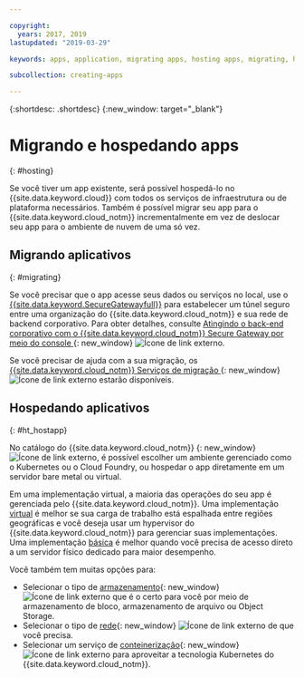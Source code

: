 ```yaml
---

copyright:
  years: 2017, 2019
lastupdated: "2019-03-29"

keywords: apps, application, migrating apps, hosting apps, migrating, hosting, migration

subcollection: creating-apps

---
```


{:shortdesc: .shortdesc}
{:new_window: target="_blank"}

# Migrando e hospedando apps
{: #hosting}

Se você tiver um app existente, será possível hospedá-lo no {{site.data.keyword.cloud}} com todos os serviços de infraestrutura ou de plataforma necessários. Também é possível migrar seu app para o {{site.data.keyword.cloud_notm}} incrementalmente em vez de deslocar seu app para o ambiente de nuvem de uma só vez.

## Migrando aplicativos
{: #migrating}

Se você precisar que o app acesse seus dados ou serviços no local, use o [{{site.data.keyword.SecureGatewayfull}}](/docs/services/SecureGateway?topic=securegateway-getting-started-with-sg#getting-started-with-sg) para estabelecer um túnel seguro entre uma organização do {{site.data.keyword.cloud_notm}} e sua rede de backend corporativo. Para obter detalhes, consulte [Atingindo o back-end corporativo com o {{site.data.keyword.cloud_notm}} Secure Gateway por meio do console ](https://developer.ibm.com/bluemix/2015/04/01/reaching-enterprise-backend-bluemix-secure-gateway/){: new_window} ![Ícone de link externo](../icons/launch-glyph.svg "Ícone de link externo").

Se você precisar de ajuda com a sua migração, os [{{site.data.keyword.cloud_notm}} Serviços de migração ](https://www.ibm.com/cloud/migration-services){: new_window} ![Ícone de link externo](../icons/launch-glyph.svg "Ícone de link externo") estarão disponíveis.

## Hospedando aplicativos
{: #ht_hostapp}

No catálogo do {{site.data.keyword.cloud_notm}} [ ](https://{DomainName}/catalog/?taxonomyNavigation=apps){: new_window} ![Ícone de link externo](../icons/launch-glyph.svg "Ícone de link externo"), é possível escolher um ambiente gerenciado como o Kubernetes ou o Cloud Foundry, ou hospedar o app diretamente em um servidor bare metal ou virtual.

Em uma implementação virtual, a maioria das operações do seu app é gerenciada pelo {{site.data.keyword.cloud_notm}}. Uma implementação [virtual](/docs/vsi?topic=virtual-servers-about-virtual-servers#about-virtual-servers) é melhor se sua carga de trabalho está espalhada entre regiões geográficas e você deseja usar um hypervisor do {{site.data.keyword.cloud_notm}} para gerenciar suas implementações. Uma implementação [básica](/docs/bare-metal?topic=bare-metal-bm-getting-started#getting-started) é melhor quando você precisa de acesso direto a um servidor físico dedicado para maior desempenho.

Você também tem muitas opções para:
* Selecionar o tipo de [armazenamento](https://{DomainName}/catalog/?taxonomyNavigation=apps&category=slstorage){: new_window} ![Ícone de link externo](../icons/launch-glyph.svg "Ícone de link externo") que é o certo para você por meio de armazenamento de bloco, armazenamento de arquivo ou Object Storage.
* Selecionar o tipo de [rede](https://{DomainName}/catalog/?taxonomyNavigation=apps&category=slnetwork){: new_window} ![Ícone de link externo](../icons/launch-glyph.svg "Ícone de link externo") de que você precisa.
* Selecionar um serviço de [conteinerização](https://{DomainName}/catalog/?taxonomyNavigation=apps&category=containers){: new_window} ![Ícone de link externo](../icons/launch-glyph.svg "Ícone de link externo") para aproveitar a tecnologia Kubernetes do {{site.data.keyword.cloud_notm}}.
